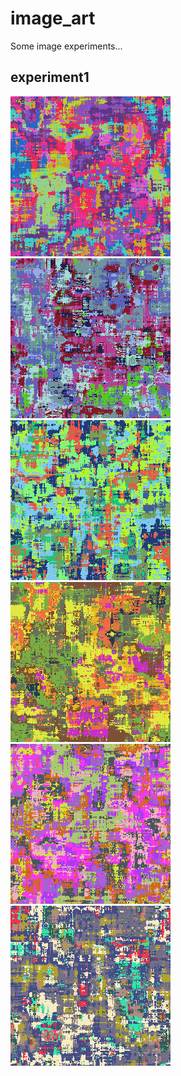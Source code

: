 # image_art

Some image experiments...

## experiment1

<img src="./outputs/experiment1/1.png" width="256">
<img src="./outputs/experiment1/2.png" width="256">
<img src="./outputs/experiment1/3.png" width="256">
<img src="./outputs/experiment1/4.png" width="256">
<img src="./outputs/experiment1/5.png" width="256">
<img src="./outputs/experiment1/6.png" width="256">
